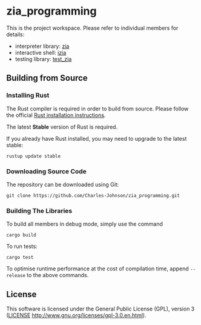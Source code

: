 # zia_programming

This is the project workspace. Please refer to individual members for details:

- interpreter library: [zia](zia/README.md)
- interactive shell: [izia](izia/README.md)
- testing library: [test_zia](test_zia/lib.rs)

## Building from Source

### Installing Rust

The Rust compiler is required in order to build from source. Please follow the official [Rust installation instructions](https://www.rust-lang.org/en-US/install.html).

The latest **Stable** version of Rust is required.

If you already have Rust installed, you may need to upgrade to the latest stable:

```
rustup update stable
```

### Downloading Source Code

The repository can be downloaded using Git:

```
git clone https://github.com/Charles-Johnson/zia_programming.git
```

### Building The Libraries

To build all members in debug mode, simply use the command

```
cargo build
```

To run tests:

```
cargo test
```

To optimise runtime performance at the cost of compilation time, append `--release` to the above commands.

## License

This software is licensed under the General Public License (GPL), version 3 ([LICENSE](LICENSE) http://www.gnu.org/licenses/gpl-3.0.en.html).
